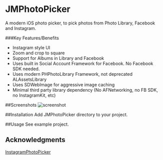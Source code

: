 # JMPhotoPicker

A modern iOS photo picker, to pick photos from Photo Library, Facebook and Instagram. 

###Key Features/Benefits
- Instagram style UI
- Zoom and crop to square
- Support for Albums in Library and Facebook
- Uses built in Social Account Framework for Facebook. No Facebook SDK needed. 
- Uses modern PHPhotoLibrary Framework, not deprecated ALAssetsLibrary
- Uses SDWebImage for aggressive image caching
- Minimal third party library dependency (No AFNetworking, no FB SDK, no InstagramKit, etc)

##Screenshots
![screenshot](https://cloud.githubusercontent.com/assets/3119490/17500834/22cd0f96-5d8e-11e6-8497-19dd3bac162f.png)

##Installation
Add JMPhotoPicker directory to your project. 

##Usage
See example project. 

## Acknowledgments
[InstagramPhotoPicker](https://github.com/wenzhaot/InstagramPhotoPicker)